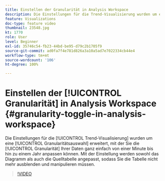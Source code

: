 ```yaml
---
title: Einstellen der Granularität in Analysis Workspace
description: Die Einstellungen für die Trend-Visualisierung wurden um eine Granularitätsauswahl erweitert, mit der Sie die Granularität Ihrer Daten ganz einfach von einer Minute bis hin zu einem Jahr anpassen können. Mit der Einstellung werden sowohl das Diagramm als auch die Quelltabelle angepasst, sodass Sie die Tabelle nicht mehr ausblenden und manipulieren müssen.
feature: Visualizations
doc-type: feature video
thumbnail: 23548.jpg
kt: 1770
role: User
level: Beginner
exl-id: 35746c54-fb23-44bd-be95-d79c2b1705f9
source-git-commit: ad0fa7f4e781d826a3a10a5ad7e7022334cb44e4
workflow-type: tm+mt
source-wordcount: '106'
ht-degree: 100%

---
```


# Einstellen der [!UICONTROL Granularität] in Analysis Workspace {#granularity-toggle-in-analysis-workspace}

Die Einstellungen für die [!UICONTROL Trend-Visualisierung] wurden um eine [!UICONTROL Granularitätsauswahl] erweitert, mit der Sie die [!UICONTROL Granularität] Ihrer Daten ganz einfach von einer Minute bis hin zu einem Jahr anpassen können. Mit der Einstellung werden sowohl das Diagramm als auch die Quelltabelle angepasst, sodass Sie die Tabelle nicht mehr ausblenden und manipulieren müssen.

>[!VIDEO](https://video.tv.adobe.com/v/23548/?quality=12)
